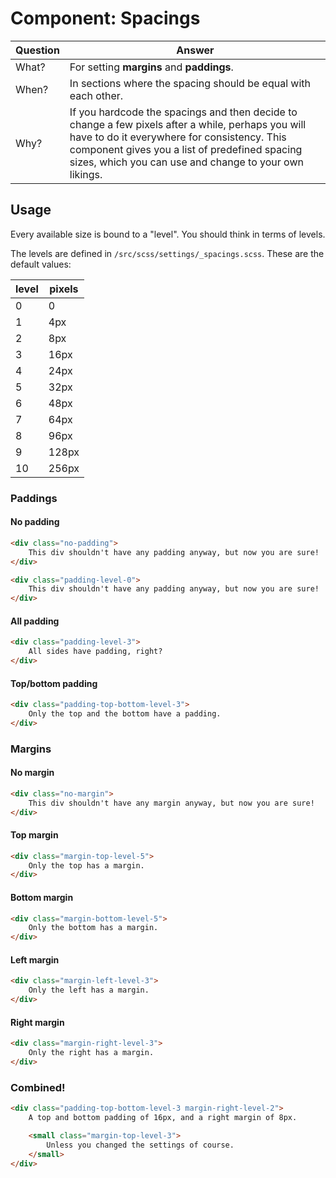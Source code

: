 # Component: Spacings

Question| Answer
--------|--------
What?   | For setting **margins** and **paddings**.
When?   | In sections where the spacing should be equal with each other.
Why?    | If you hardcode the spacings and then decide to change a few pixels after a while, perhaps you will have to do it everywhere for consistency. This component gives you a list of predefined spacing sizes, which you can use and change to your own likings.

## Usage
Every available size is bound to a "level".
You should think in terms of levels.

The levels are defined in `/src/scss/settings/_spacings.scss`. These are the default values:

level | pixels
------|------
0   | 0
1   | 4px
2   | 8px
3   | 16px
4   | 24px
5   | 32px
6   | 48px
7   | 64px
8   | 96px
9   | 128px
10  | 256px

### Paddings
#### No padding
```html
<div class="no-padding">
    This div shouldn't have any padding anyway, but now you are sure!
</div>

<div class="padding-level-0">
    This div shouldn't have any padding anyway, but now you are sure!
</div>
```

#### All padding
```html
<div class="padding-level-3">
    All sides have padding, right?
</div>
```

#### Top/bottom padding
```html
<div class="padding-top-bottom-level-3">
    Only the top and the bottom have a padding.
</div>
```

### Margins
#### No margin
```html
<div class="no-margin">
    This div shouldn't have any margin anyway, but now you are sure!
</div>
```

#### Top margin
```html
<div class="margin-top-level-5">
    Only the top has a margin.
</div>
```

#### Bottom margin
```html
<div class="margin-bottom-level-5">
    Only the bottom has a margin.
</div>
```

#### Left margin
```html
<div class="margin-left-level-3">
    Only the left has a margin.
</div>
```

#### Right margin
```html
<div class="margin-right-level-3">
    Only the right has a margin.
</div>
```

### Combined!
```html
<div class="padding-top-bottom-level-3 margin-right-level-2">
    A top and bottom padding of 16px, and a right margin of 8px.

    <small class="margin-top-level-3">
        Unless you changed the settings of course.
    </small>
</div>
```
